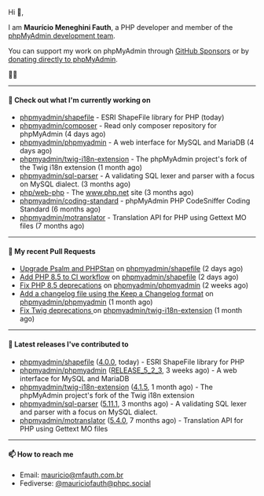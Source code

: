 Hi 👋,

I am **Maurício Meneghini Fauth**, a PHP developer and member of the [phpMyAdmin development team](https://www.phpmyadmin.net/team/?ref=github).

You can support my work on phpMyAdmin through [GitHub Sponsors](https://github.com/sponsors/MauricioFauth)
or by [donating directly to phpMyAdmin](https://www.phpmyadmin.net/donate/?ref=github).

🐘⛵

---

#### 👷 Check out what I'm currently working on

- [phpmyadmin/shapefile](https://github.com/phpmyadmin/shapefile) - ESRI ShapeFile library for PHP (today)
- [phpmyadmin/composer](https://github.com/phpmyadmin/composer) - Read only composer repository for phpMyAdmin (4 days ago)
- [phpmyadmin/phpmyadmin](https://github.com/phpmyadmin/phpmyadmin) - A web interface for MySQL and MariaDB (4 days ago)
- [phpmyadmin/twig-i18n-extension](https://github.com/phpmyadmin/twig-i18n-extension) - The phpMyAdmin project&#39;s fork of the Twig i18n extension (1 month ago)
- [phpmyadmin/sql-parser](https://github.com/phpmyadmin/sql-parser) - A validating SQL lexer and parser with a focus on MySQL dialect. (3 months ago)
- [php/web-php](https://github.com/php/web-php) - The www.php.net site (3 months ago)
- [phpmyadmin/coding-standard](https://github.com/phpmyadmin/coding-standard) - phpMyAdmin PHP CodeSniffer Coding Standard (6 months ago)
- [phpmyadmin/motranslator](https://github.com/phpmyadmin/motranslator) - Translation API for PHP using Gettext MO files (7 months ago)

---

#### 🔨 My recent Pull Requests

- [Upgrade Psalm and PHPStan](https://github.com/phpmyadmin/shapefile/pull/45) on [phpmyadmin/shapefile](https://github.com/phpmyadmin/shapefile) (2 days ago)
- [Add PHP 8.5 to CI workflow](https://github.com/phpmyadmin/shapefile/pull/44) on [phpmyadmin/shapefile](https://github.com/phpmyadmin/shapefile) (2 days ago)
- [Fix PHP 8.5 deprecations](https://github.com/phpmyadmin/phpmyadmin/pull/19883) on [phpmyadmin/phpmyadmin](https://github.com/phpmyadmin/phpmyadmin) (2 weeks ago)
- [Add a changelog file using the Keep a Changelog format](https://github.com/phpmyadmin/phpmyadmin/pull/19873) on [phpmyadmin/phpmyadmin](https://github.com/phpmyadmin/phpmyadmin) (1 month ago)
- [Fix Twig deprecations ](https://github.com/phpmyadmin/twig-i18n-extension/pull/26) on [phpmyadmin/twig-i18n-extension](https://github.com/phpmyadmin/twig-i18n-extension) (1 month ago)

---

#### 🔭 Latest releases I've contributed to

- [phpmyadmin/shapefile](https://github.com/phpmyadmin/shapefile) ([4.0.0](https://github.com/phpmyadmin/shapefile/releases/tag/4.0.0), today) - ESRI ShapeFile library for PHP
- [phpmyadmin/phpmyadmin](https://github.com/phpmyadmin/phpmyadmin) ([RELEASE_5_2_3](https://github.com/phpmyadmin/phpmyadmin/releases/tag/RELEASE_5_2_3), 3 weeks ago) - A web interface for MySQL and MariaDB
- [phpmyadmin/twig-i18n-extension](https://github.com/phpmyadmin/twig-i18n-extension) ([4.1.5](https://github.com/phpmyadmin/twig-i18n-extension/releases/tag/4.1.5), 1 month ago) - The phpMyAdmin project&#39;s fork of the Twig i18n extension
- [phpmyadmin/sql-parser](https://github.com/phpmyadmin/sql-parser) ([5.11.1](https://github.com/phpmyadmin/sql-parser/releases/tag/5.11.1), 3 months ago) - A validating SQL lexer and parser with a focus on MySQL dialect.
- [phpmyadmin/motranslator](https://github.com/phpmyadmin/motranslator) ([5.4.0](https://github.com/phpmyadmin/motranslator/releases/tag/5.4.0), 7 months ago) - Translation API for PHP using Gettext MO files

---

#### 📫 How to reach me

- Email: [mauricio@mfauth.com.br](mailto://mauricio@mfauth.com.br)
- Fediverse: [@mauriciofauth@phpc.social](https://phpc.social/@mauriciofauth)
